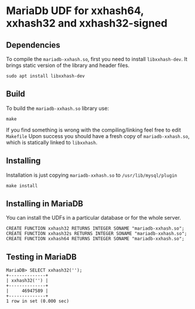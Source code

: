 MariaDb UDF for xxhash64, xxhash32 and xxhash32-signed
======================================================

Dependencies
------------
To compile the `mariadb-xxhash.so`, first you need to install `libxxhash-dev`.
It brings static version of the library and header files.

`
  sudo apt install libxxhash-dev
`

Build
-----
To build the `mariadb-xxhash.so` library use:

`
  make
`

If you find something is wrong with the compiling/linking feel free to edit `Makefile`
Upon success you should have a fresh copy of `mariadb-xxhash.so`, which is statically linked to `libxxhash`.

Installing
----------
Installation is just copying `mariadb-xxhash.so` to `/usr/lib/mysql/plugin`

`
  make install
`

Installing in MariaDB
---------------------
You can install the UDFs in a particular database or for the whole server.

`
  CREATE FUNCTION xxhash32 RETURNS INTEGER SONAME "mariadb-xxhash.so";
  CREATE FUNCTION xxhash32s RETURNS INTEGER SONAME "mariadb-xxhash.so";
  CREATE FUNCTION xxhash64 RETURNS INTEGER SONAME "mariadb-xxhash.so";
`

Testing in MariaDB
---------------------

```
MariaDB> SELECT xxhash32('');
+--------------+
| xxhash32('') |
+--------------+
|     46947589 |
+--------------+
1 row in set (0.000 sec)
```

